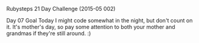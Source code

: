 Rubysteps 21 Day Challenge (2015-05 002)

Day 07 Goal
Today I might code somewhat in the night, but don't count on it.
It's mother's day, so pay some attention to both your mother and grandmas if they're still around. :)
